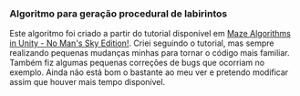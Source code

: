 ### Algoritmo para geração procedural de labirintos
Este algoritmo foi criado a partir do tutorial disponível em [Maze Algorithms in Unity - No Man's Sky Edition!](https://www.youtube.com/watch?v=IrO4mswO2o4 "Maze Algorithms in Unity - No Man's Sky Edition!"). Criei seguindo o tutorial, mas sempre realizando pequenas mudanças minhas para tornar o código mais familiar. Também fiz algumas pequenas correções de bugs que ocorriam no exemplo. Ainda não está bom o bastante ao meu ver e pretendo modificar assim que houver mais tempo disponível.
